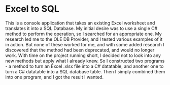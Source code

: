 # Excel to SQL
 This is a console application that takes an existing Excel worksheet and translates it into a SQL Database.
 My initial desire was to use a single C# method to perform the operation, so I searched for an appropriate one. My research led me to the OLE DB Provider, and I tested various examples of it in action. But none of these worked for me, and with some added research I discovered that the method had been deprecated, and would no longer work.
 With time on the project running short, I decided not to look into any new methods but apply what I already knew. So I constructed two programs - a method to turn an Excel .xlsx file into a C# datatable, and another one to turn a C# datatable into a SQL database table. Then I simply combined them into one program, and I got the result I wanted.
